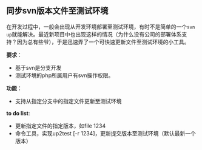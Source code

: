 ## 同步svn版本文件至测试环境

在开发过程中，一般会出现从开发环境部署至测试环境，有时不是简单的一个`svn up`就能解决。最近新项目中也出现这样的情况（为什么没有公司的部署体系支持？因为总有些爷），于是迅速弄了一个可快速更新文件至测试环境的小工具。

**要求**：
- 基于svn是分支开发
- 测试环境的php所属用户有svn操作权限。

**功能**：
- 支持从指定分支中的指定文件更新至测试环境

**to do list**:
- 更新指定文件的指定版本，如file 1234
- 命令工具，实现up2test [-r 1234]，更新提交版本至测试环境（默认最新一个版本）
